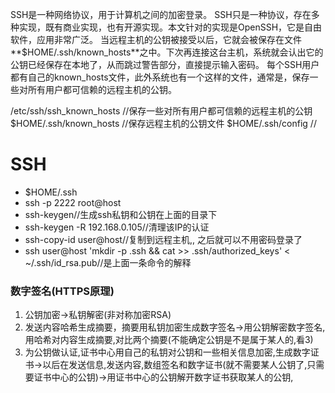 SSH是一种网络协议，用于计算机之间的加密登录。
SSH只是一种协议，存在多种实现，既有商业实现，也有开源实现。本文针对的实现是OpenSSH，它是自由软件，应用非常广泛。
当远程主机的公钥被接受以后，它就会被保存在文件**$HOME/.ssh/known_hosts**之中。下次再连接这台主机，系统就会认出它的公钥已经保存在本地了，从而跳过警告部分，直接提示输入密码。
每个SSH用户都有自己的known_hosts文件，此外系统也有一个这样的文件，通常是，保存一些对所有用户都可信赖的远程主机的公钥。

/etc/ssh/ssh_known_hosts
//保存一些对所有用户都可信赖的远程主机的公钥
$HOME/.ssh/known_hosts
//保存远程主机的公钥文件
$HOME/.ssh/config
//

# SSH

* $HOME/.ssh
* ssh -p 2222 root@host
* ssh-keygen//生成ssh私钥和公钥在上面的目录下
* ssh-keygen -R 192.168.0.105//清理该IP的认证
* ssh-copy-id user@host//复制到远程主机,, 之后就可以不用密码登录了
* ssh user@host 'mkdir -p .ssh && cat >> .ssh/authorized_keys' < ~/.ssh/id_rsa.pub//是上面一条命令的解释

### 数字签名(HTTPS原理)
1. 公钥加密->私钥解密(非对称加密RSA)
2. 发送内容哈希生成摘要，摘要用私钥加密生成数字签名->用公钥解密数字签名,用哈希对内容生成摘要,对比两个摘要(不能确定公钥是不是属于某人的,看3)
3. 为公钥做认证,证书中心用自己的私钥对公钥和一些相关信息加密,生成数字证书->以后在发送信息,发送内容,数组签名和数字证书(就不需要某人公钥了,只需要证书中心的公钥)->用证书中心的公钥解开数字证书获取某人的公钥, 

